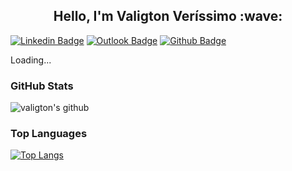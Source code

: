 <h2 align="center"> Hello, I'm Valigton Veríssimo :wave:</h2>

[![Linkedin Badge](https://img.shields.io/badge/-valigtonverissimo-blue?style=flat&logo=Linkedin&logoColor=white&link=https://www.linkedin.com/in/valigtonverissimo/)](https://www.linkedin.com/in/valigtonverissimo/)
[![Outlook Badge](https://img.shields.io/badge/-valigtonverissimo@outlook.com-blue?style=flat&logo=Outlook&logoColor=white&link=mailto:valigtonverissimo@outlook.com)](mailto:valigtonverissimo@outlook.com)
[![Github Badge](https://img.shields.io/badge/-valigton-black?style=flat&logo=Github&logoColor=white&link=https://github.com/valigton)](https://github.com/valigton)

Loading...

### GitHub Stats

![valigton's github](https://github-readme-stats.vercel.app/api?username=valigton&show_icons=true&theme=dracula&hide_border=true)

### Top Languages
[![Top Langs](https://github-readme-stats.vercel.app/api/top-langs/?username=valigton&theme=dracula)](https://github.com/valigton/github-readme-stats)
